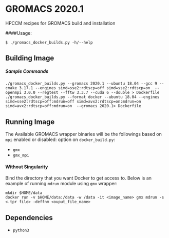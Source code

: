 # GROMACS 2020.1
HPCCM recipes for GROMACS build and installation

####Usage:

    $ ./gromacs_docker_builds.py -h/--help

## Building Image
##### Sample Commands
    ./gromacs_docker_builds.py --gromacs 2020.1 --ubuntu 18.04 --gcc 9 --cmake 3.17.1 --engines simd=sse2:rdtscp=off simd=sse2:rdtscp=on  --openmpi 3.0.0 --regtest --fftw 3.3.7 --cuda 6 --double > Dockerfile
    ./gromacs_docker_builds.py --format docker --ubuntu 18.04 --engines simd=sse2:rdtscp=off:mdrun=off simd=avx2:rdtscp=on:mdrun=on simd=avx2:rdtscp=off:mdrun=on  --gromacs 2020.1> Dockerfile


## Running Image
The Available GROMACS wrapper binaries will be the followings based on `mpi` enabled or disabled:
option on `docker_build.py`:

* `gmx`
* `gmx_mpi`

#### Without Singularity

Bind the directory that you want Docker to get access to. Below is an example of running `mdrun` module using `gmx` wrapper:

    mkdir $HOME/data
    docker run -v $HOME/data:/data -w /data -it <image_name> gmx mdrun -s <.tpr file> -deffnm <ouput_file_name>


## Dependencies

* `python3`
